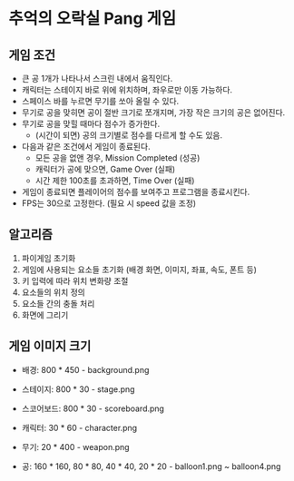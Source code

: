 # 추억의 오락실 Pang 게임  

## 게임 조건 

- 큰 공 1개가 나타나서 스크린 내에서 움직인다. 
- 캐릭터는 스테이지 바로 위에 위치하며, 좌우로만 이동 가능하다. 
- 스페이스 바를 누르면 무기를 쏘아 올릴 수 있다. 
- 무기로 공을 맞히면 공이 절반 크기로 쪼개지며, 가장 작은 크기의 공은 없어진다.
- 무기로 공을 맞힐 때마다 점수가 증가한다.
  - (시간이 되면) 공의 크기별로 점수를 다르게 할 수도 있음. 
- 다음과 같은 조건에서 게임이 종료된다.
    - 모든 공을 없앤 경우, Mission Completed (성공)
    - 캐릭터가 공에 맞으면, Game Over (실패)
    - 시간 제한 100초를 초과하면, Time Over (실패)
- 게임이 종료되면 플레이어의 점수를 보여주고 프로그램을 종료시킨다. 
- FPS는 30으로 고정한다. (필요 시 speed 값을 조정)

## 알고리즘 

1. 파이게임 초기화 
2. 게임에 사용되는 요소들 초기화 (배경 화면, 이미지, 좌표, 속도, 폰트 등)
3. 키 입력에 따라 위치 변화량 조절
4. 요소들의 위치 정의
5. 요소들 간의 충돌 처리 
6. 화면에 그리기

## 게임 이미지 크기 

- 배경: 800 * 450 - background.png
- 스테이지: 800 * 30 - stage.png
- 스코어보드: 800 * 30 - scoreboard.png

- 캐릭터: 30 * 60 - character.png
- 무기: 20 * 400 - weapon.png
- 공: 160 * 160, 80 * 80, 40 * 40, 20 * 20 - balloon1.png ~ balloon4.png

